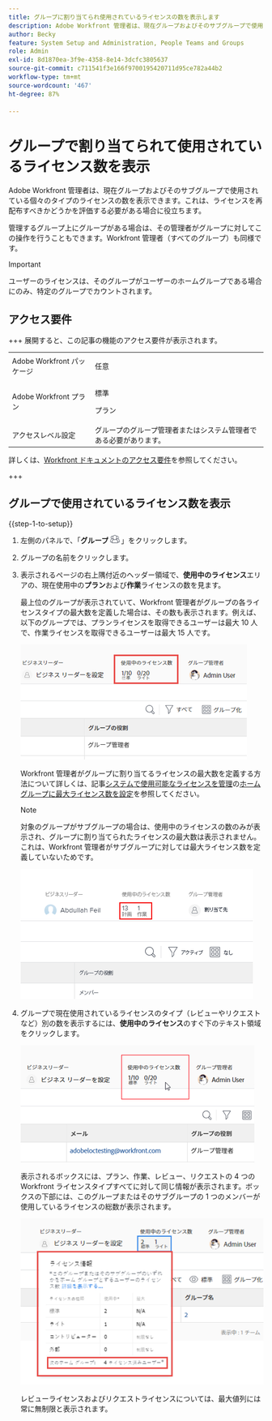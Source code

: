 ```yaml
---
title: グループに割り当てられ使用されているライセンスの数を表示します
description: Adobe Workfront 管理者は、現在グループおよびそのサブグループで使用されている個々のタイプのライセンスの数を表示できます。これは、ライセンスを再配布すべきかどうかを評価する必要がある場合に役立ちます。
author: Becky
feature: System Setup and Administration, People Teams and Groups
role: Admin
exl-id: 8d1870ea-3f9e-4358-8e14-3dcfc3805637
source-git-commit: c711541f3e166f9700195420711d95ce782a44b2
workflow-type: tm+mt
source-wordcount: '467'
ht-degree: 87%

---
```


# グループで割り当てられて使用されているライセンス数を表示

Adobe Workfront 管理者は、現在グループおよびそのサブグループで使用されている個々のタイプのライセンスの数を表示できます。これは、ライセンスを再配布すべきかどうかを評価する必要がある場合に役立ちます。

管理するグループ上にグループがある場合は、その管理者がグループに対してこの操作を行うこともできます。Workfront 管理者（すべてのグループ）も同様です。

>[!IMPORTANT]
>
>ユーザーのライセンスは、そのグループがユーザーのホームグループである場合にのみ、特定のグループでカウントされます。

## アクセス要件

+++ 展開すると、この記事の機能のアクセス要件が表示されます。

<table style="table-layout:auto"> 
 <col> 
 <col> 
 <tbody> 
  <tr> 
   <td>Adobe Workfront パッケージ</td> 
   <td><p>任意</p></td> 
  </tr> 
  <tr> 
   <td>Adobe Workfront プラン</td> 
   <td><p>標準</p>
       <p>プラン</p></td>
  </tr>
  <tr> 
   <td>アクセスレベル設定</td> 
   <td>グループのグループ管理者またはシステム管理者である必要があります。</td>
  </tr>
 </tbody> 
</table>

詳しくは、[Workfront ドキュメントのアクセス要件](/help/quicksilver/administration-and-setup/add-users/access-levels-and-object-permissions/access-level-requirements-in-documentation.md)を参照してください。

+++

## グループで使用されているライセンス数を表示

{{step-1-to-setup}}

1. 左側のパネルで、「**グループ**![ グループ ](assets/groups-icon.png)」をクリックします。

1. グループの名前をクリックします。
1. 表示されるページの右上隅付近のヘッダー領域で、**使用中のライセンス**&#x200B;エリアの、現在使用中の&#x200B;**プラン**&#x200B;および&#x200B;**作業**&#x200B;ライセンスの数を見ます。

   最上位のグループが表示されていて、Workfront 管理者がグループの各ライセンスタイプの最大数を定義した場合は、その数も表示されます。例えば、以下のグループでは、プランライセンスを取得できるユーザーは最大 10 人で、作業ライセンスを取得できるユーザーは最大 15 人です。

   ![ 割り当て済みライセンス ](assets/licenses-used-allocated.png)

   Workfront 管理者がグループに割り当てるライセンスの最大数を定義する方法について詳しくは、記事[システムで使用可能なライセンスを管理](../../../administration-and-setup/get-started-wf-administration/manage-available-licenses-in-your-system.md)の[ホームグループに最大ライセンス数を設定](../../../administration-and-setup/get-started-wf-administration/manage-available-licenses-in-your-system.md#set)を参照してください。

   >[!NOTE]
   >
   >対象のグループがサブグループの場合は、使用中のライセンスの数のみが表示され、グループに割り当てられたライセンスの最大数は表示されません。これは、Workfront 管理者がサブグループに対しては最大ライセンス数を定義していないためです。
   >
   >![ サブグループ内の使用済みライセンス ](assets/subgroup-used-licenses-only.png)
   >

1. グループで現在使用されているライセンスのタイプ（レビューやリクエストなど）別の数を表示するには、**使用中のライセンス**&#x200B;のすぐ下のテキスト領域をクリックします。

   ![ クリックすると詳細が表示されます ](assets/click-text-to-see-more.png)

   表示されるボックスには、プラン、作業、レビュー、リクエストの 4 つの Workfront ライセンスタイプすべてに対して同じ情報が表示されます。ボックスの下部には、このグループまたはそのサブグループの 1 つのメンバーが使用しているライセンスの総数が表示されます。

   ![ その他のライセンス情報 ](assets/more-license-info.png)

   レビューライセンスおよびリクエストライセンスについては、最大値列には常に無制限と表示されます。
